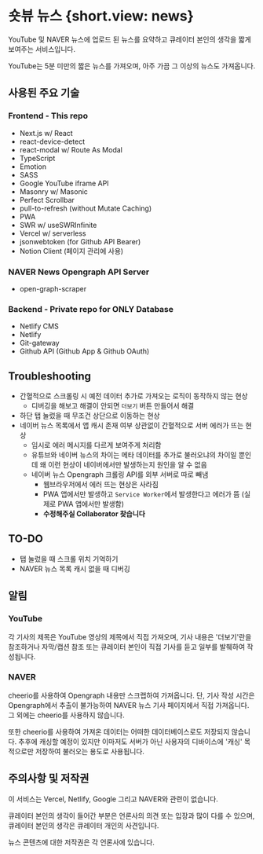 # 숏뷰 뉴스 {short.view: news}

YouTube 및 NAVER 뉴스에 업로드 된 뉴스를 요약하고 큐레이터 본인의 생각을 짧게 보여주는 서비스입니다.

YouTube는 5분 미만의 짧은 뉴스를 가져오며, 아주 가끔 그 이상의 뉴스도 가져옵니다.

## 사용된 주요 기술

### Frontend - This repo

- Next.js w/ React
- react-device-detect
- react-modal w/ Route As Modal
- TypeScript
- Emotion
- SASS
- Google YouTube iframe API
- Masonry w/ Masonic
- Perfect Scrollbar
- pull-to-refresh (without Mutate Caching)
- PWA
- SWR w/ useSWRInfinite
- Vercel w/ serverless
- jsonwebtoken (for Github API Bearer)
- Notion Client (페이지 관리에 사용)

### NAVER News Opengraph API Server

- open-graph-scraper

### Backend - Private repo for ONLY Database

- Netlify CMS
- Netlify
- Git-gateway
- Github API (Github App & Github OAuth)

## Troubleshooting

- 간혈적으로 스크롤링 시 예전 데이터 추가로 가져오는 로직이 동작하지 않는 현상
  - 디버깅을 해보고 해결이 안되면 `더보기` 버튼 만들어서 해결
- 하단 탭 눌렀을 때 무조건 상단으로 이동하는 현상
- 네이버 뉴스 목록에서 앱 캐시 존재 여부 상관없이 간혈적으로 서버 에러가 뜨는 현상
  - 임시로 에러 메시지를 다르게 보여주게 처리함
  - 유튜브와 네이버 뉴스의 차이는 메타 데이터를 추가로 불러오냐의 차이일 뿐인데 왜 이런 현상이 네이버에서만 발생하는지 원인을 알 수 없음
  - 네이버 뉴스 Opengraph 크롤링 API를 외부 서버로 따로 빼냄
    - 웹브라우저에서 에러 뜨는 현상은 사라짐
    - PWA 앱에서만 발생하고 `Service Worker`에서 발생한다고 에러가 뜸 (실제로 PWA 앱에서만 발생함)
    - **수정해주실 Collaborator 찾습니다**

## TO-DO

- 탭 눌렀을 때 스크롤 위치 기억하기
- NAVER 뉴스 목록 캐시 없을 때 디버깅

## 알림

### YouTube

각 기사의 제목은 YouTube 영상의 제목에서 직접 가져오며, 기사 내용은 '더보기'란을 참조하거나 자막/캡션 참조 또는 큐레이터 본인이 직접 기사를 듣고 일부를 발췌하여 작성됩니다.

### NAVER

cheerio를 사용하여 Opengraph 내용만 스크랩하여 가져옵니다. 단, 기사 작성 시간은 Opengraph에서 추출이 불가능하여 NAVER 뉴스 기사 페이지에서 직접 가져옵니다. 그 외에는 cheerio를 사용하지 않습니다.

또한 cheerio를 사용하여 가져온 데이터는 어떠한 데이터베이스로도 저장되지 않습니다. 추후에 캐싱할 예정이 있지만 이마저도 서버가 아닌 사용자의 디바이스에 '캐싱' 목적으로만 저장하여 불러오는 용도로 사용됩니다.

## 주의사항 및 저작권

이 서비스는 Vercel, Netlify, Google 그리고 NAVER와 관련이 없습니다.

큐레이터 본인의 생각이 들어간 부분은 언론사의 의견 또는 입장과 많이 다를 수 있으며, 큐레이터 본인의 생각은 큐레이터 개인의 사견입니다.

뉴스 콘텐츠에 대한 저작권은 각 언론사에 있습니다.
